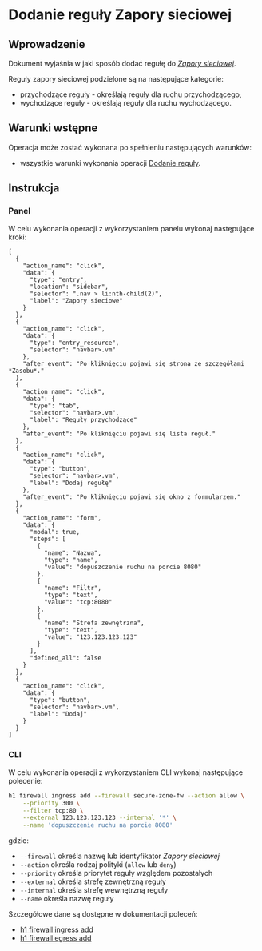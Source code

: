 # Dodanie reguły Zapory sieciowej

## Wprowadzenie

Dokument wyjaśnia w jaki sposób dodać regułę do *[Zapory sieciowej](/resource/networking/firewall.md)*.

Reguły zapory sieciowej podzielone są na następujące kategorie:

* przychodzące reguły - określają reguły dla ruchu przychodzącego,
* wychodzące reguły - określają reguły dla ruchu wychodzącego.

## Warunki wstępne

Operacja może zostać wykonana po spełnieniu następujących warunków:

* wszystkie warunki wykonania operacji [Dodanie reguły](/resource/networking/firewall.md).

## Instrukcja

### Panel

W celu wykonania operacji z wykorzystaniem panelu wykonaj następujące kroki:

```guide
[
  {
    "action_name": "click",
    "data": {
      "type": "entry",
      "location": "sidebar",
      "selector": ".nav > li:nth-child(2)",
      "label": "Zapory sieciowe"
    }
  },
  {
    "action_name": "click",
    "data": {
      "type": "entry_resource",
      "selector": "navbar>.vm"
    },
    "after_event": "Po kliknięciu pojawi się strona ze szczegółami *Zasobu*."
  },
  {
    "action_name": "click",
    "data": {
      "type": "tab",
      "selector": "navbar>.vm",
      "label": "Reguły przychodzące"
    },
    "after_event": "Po kliknięciu pojawi się lista reguł."
  },
  {
    "action_name": "click",
    "data": {
      "type": "button",
      "selector": "navbar>.vm",
      "label": "Dodaj regułę"
    },
    "after_event": "Po kliknięciu pojawi się okno z formularzem."
  },
  {
    "action_name": "form",
    "data": {
      "modal": true,
      "steps": [
        {
          "name": "Nazwa",
          "type": "name",
          "value": "dopuszczenie ruchu na porcie 8080"
        },
        {
          "name": "Filtr",
          "type": "text",
          "value": "tcp:8080"
        },        
        {
          "name": "Strefa zewnętrzna",
          "type": "text",
          "value": "123.123.123.123"
        }
      ],
      "defined_all": false
    }
  },
  {
    "action_name": "click",
    "data": {
      "type": "button",
      "selector": "navbar>.vm",
      "label": "Dodaj"
    }
  }
]
```

### CLI

W celu wykonania operacji z wykorzystaniem CLI wykonaj następujące polecenie:

```bash
h1 firewall ingress add --firewall secure-zone-fw --action allow \
    --priority 300 \
    --filter tcp:80 \
    --external 123.123.123.123 --internal '*' \
    --name 'dopuszczenie ruchu na porcie 8080'
```

gdzie:

 * ```--firewall``` określa nazwę lub identyfikator *Zapory sieciowej*
 * ```--action``` określa rodzaj polityki (```allow``` lub ```deny```)
 * ```--priority``` określa priorytet reguły względem pozostałych
 * ```--external``` określa strefę zewnętrzną reguły
 * ```--internal``` określa strefę wewnętrzną reguły
 * ```--name``` określa nazwę reguły

Szczegółowe dane są dostępne w dokumentacji poleceń:

* [h1 firewall ingress add](/h1-cli/firewall.md#firewall-ingress-add)
* [h1 firewall egress add](/h1-cli/firewall.md#firewall-egresss-add)
